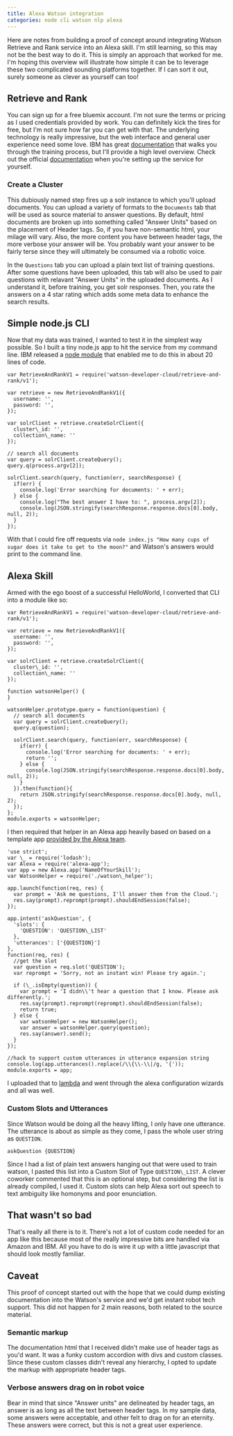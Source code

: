 ```yaml
---
title: Alexa Watson integration
categories: node cli watson nlp alexa
---
```



Here are notes from building a proof of concept around integrating Watson Retrieve and Rank service into an Alexa skill. I'm still learning, so this may not be the best way to do it. This is simply an approach that worked for me. I'm hoping this overview will illustrate how simple it can be to leverage these two complicated sounding platforms together. If I can sort it out, surely someone as clever as yourself can too!

## Retrieve and Rank

You can sign up for a free bluemix account. I'm not sure the terms or pricing as I used credentials provided by work. You can definitely kick the tires for free, but I'm not sure how far you can get with that. The underlying technology is really impressive, but the web interface and general user experience need some love. IBM has great [documentation](https://www.ibm.com/watson/developercloud/doc/retrieve-rank/ranker_tooling.html) that walks you through the training process, but I'll provide a high level overview. Check out the official [documentation](https://www.ibm.com/watson/developercloud/doc/retrieve-rank/ranker_tooling.html) when you're setting up the service for yourself.

### Create a Cluster

This dubiously named step fires up a solr instance to which you'll upload documents. You can upload a variety of formats to the `Documents` tab that will be used as source material to answer questions. By default, html documents are broken up into something called "Answer Units" based on the placement of Header tags. So, if you have non-semantic html, your milage will vary. Also, the more content you have between header tags, the more verbose your answer will be. You probably want your answer to be fairly terse since they will ultimately be consumed via a robotic voice.

In the `Questions` tab you can upload a plain text list of training questions. After some questions have been uploaded, this tab will also be used to pair questions with relavant "Answer Units" in the uploaded documents. As I understand it, before training, you get solr responses. Then, you rate the answers on a 4 star rating which adds some meta data to enhance the search results.

## Simple node.js CLI

Now that my data was trained, I wanted to test it in the simplest way possible. So I built a tiny node.js app to hit the service from my command line. IBM released a [node module](https://www.npmjs.com/package/watson-developer-cloud) that enabled me to do this in about 20 lines of code.

```
var RetrieveAndRankV1 = require('watson-developer-cloud/retrieve-and-rank/v1');

var retrieve = new RetrieveAndRankV1({
  username: '',
  password: '',
});

var solrClient = retrieve.createSolrClient({
  cluster\_id: '',
  collection\_name: ''
});

// search all documents
var query = solrClient.createQuery();
query.q(process.argv[2]);

solrClient.search(query, function(err, searchResponse) {
  if(err) {
    console.log('Error searching for documents: ' + err);
  } else {
    console.log("The best answer I have to: ", process.argv[2]);
    console.log(JSON.stringify(searchResponse.response.docs[0].body, null, 2));
  }
});
```

With that I could fire off requests via `node index.js "How many cups of sugar does it take to get to the moon?"` and Watson's answers would print to the command line.

## Alexa Skill

Armed with the ego boost of a successful HelloWorld, I converted that CLI into a module like so:

```
var RetrieveAndRankV1 = require('watson-developer-cloud/retrieve-and-rank/v1');

var retrieve = new RetrieveAndRankV1({
  username: '',
  password: '',
});

var solrClient = retrieve.createSolrClient({
  cluster\_id: '',
  collection\_name: ''
});

function watsonHelper() {
}

watsonHelper.prototype.query = function(question) {
  // search all documents
  var query = solrClient.createQuery();
  query.q(question);

  solrClient.search(query, function(err, searchResponse) {
    if(err) {
      console.log('Error searching for documents: ' + err);
      return '';
    } else {
      console.log(JSON.stringify(searchResponse.response.docs[0].body, null, 2));
    }
  }).then(function(){
    return JSON.stringify(searchResponse.response.docs[0].body, null, 2);
  });
};
module.exports = watsonHelper;
```

I then required that helper in an Alexa app heavily based on based on a template app [provided by the Alexa team](https://github.com/alexa/).

```
'use strict';
var \_ = require('lodash');
var Alexa = require('alexa-app');
var app = new Alexa.app('NameOfYourSkill');
var WatsonHelper = require('./watson\_helper');

app.launch(function(req, res) {
  var prompt = 'Ask me questions, I'll answer them from the Cloud.';
  res.say(prompt).reprompt(prompt).shouldEndSession(false);
});

app.intent('askQuestion', {
  'slots': {
    'QUESTION': 'QUESTION\_LIST'
  },
  'utterances': ['{QUESTION}']
},
function(req, res) {
  //get the slot
  var question = req.slot('QUESTION');
  var reprompt = 'Sorry, not an instant win! Please try again.';

  if (\_.isEmpty(question)) {
    var prompt = 'I didn\\'t hear a question that I know. Please ask differently.';
    res.say(prompt).reprompt(reprompt).shouldEndSession(false);
    return true;
  } else {
    var watsonHelper = new WatsonHelper();
    var answer = watsonHelper.query(question);
    res.say(answer).send();
  }
});

//hack to support custom utterances in utterance expansion string
console.log(app.utterances().replace(/\\{\\-\\|/g, '{'));
module.exports = app;
```

I uploaded that to [lambda](http://docs.aws.amazon.com/lambda/latest/dg/welcome.html) and went through the alexa configuration wizards and all was well.

### Custom Slots and Utterances

Since Watson would be doing all the heavy lifting, I only have one utterance. The utterance is about as simple as they come, I pass the whole user string as `QUESTION`.

```
askQuestion {QUESTION}
```

Since I had a list of plain text answers hanging out that were used to train watson, I pasted this list into a Custom Slot of Type `QUESTION\_LIST`. A clever coworker commented that this is an optional step, but considering the list is already compiled, I used it. Custom slots can help Alexa sort out speech to text ambiguity like homonyms and poor enunciation.

## That wasn't so bad

That's really all there is to it. There's not a lot of custom code needed for an app like this because most of the really impressive bits are handled via Amazon and IBM. All you have to do is wire it up with a little javascript that should look mostly familiar.

## Caveat

This proof of concept started out with the hope that we could dump existing documentation into the Watson's service and we'd get instant robot tech support. This did not happen for 2 main reasons, both related to the source material.

### Semantic markup

The documentation html that I received didn't make use of header tags as you'd want. It was a funky custom accordion with divs and custom classes. Since these custom classes didn't reveal any hierarchy, I opted to update the markup with appropriate header tags.

### Verbose answers drag on in robot voice

Bear in mind that since "Answer units" are delineated by header tags, an answer is as long as all the text between header tags. In my sample data, some answers were acceptable, and other felt to drag on for an eternity. These answers were correct, but this is not a great user experience.